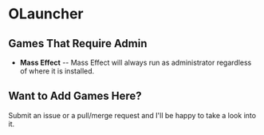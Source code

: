 # OLauncher

## Games That Require Admin

* **Mass Effect** -- Mass Effect will always run as administrator regardless of where it is installed.

## Want to Add Games Here?

Submit an issue or a pull/merge request and I'll be happy to take a look into it.
